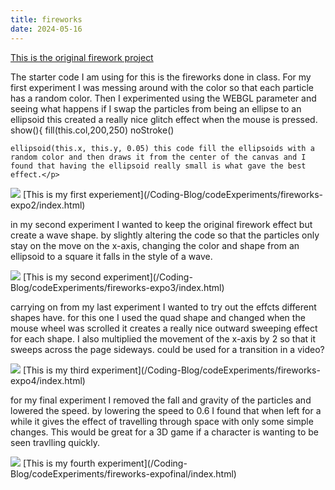 ```yaml
---
title: fireworks
date: 2024-05-16
---
```

[This is the original firework project](/Coding-Blog/codeExperiments/fireworks/index.html)

<p>The starter code I am using for this is the fireworks done in class. For my first experiment I was messing around with the color so that each particle has a random color. Then I experimented using the WEBGL parameter and seeing what happens if I swap the particles from being an ellipse to an ellipsoid this created a really nice glitch effect when the mouse is pressed.  show(){
    fill(this.col,200,250)
    noStroke()
    
    ellipsoid(this.x, this.y, 0.05) this code fill the ellipsoids with a random color and then draws it from the center of the canvas and I found that having the ellipsoid really small is what gave the best effect.</p>
<img src="firework glitch ss.png">
[This is my first experiement](/Coding-Blog/codeExperiments/fireworks-expo2/index.html)
<p> in my second experiment I wanted to keep the original firework effect but create a wave shape. by slightly altering the code so that the particles only stay on the move on the x-axis, changing the color and shape from an ellipsoid to a square it falls in the style of a wave.</p>
<img src="firework ss 1.png">
[This is my second experiment](/Coding-Blog/codeExperiments/fireworks-expo3/index.html)

<p>carrying on from my last experiment I wanted to try out the effcts different shapes have. for this one I used the quad shape and changed when the mouse wheel was scrolled it creates a really nice outward sweeping effect for each shape. I also multiplied the movement of the x-axis by 2 so that it sweeps across the page sideways. could be used for a transition in a video?</p>
<img src="firework ss 2.png">
[This is my third experiment](/Coding-Blog/codeExperiments/fireworks-expo4/index.html)

<p>for my final experiment I removed the fall and gravity of the particles and lowered the speed. by lowering the speed to 0.6 I found that when left for a while it gives the effect of travelling through space with only some simple changes. This would be great for a 3D game if a character is wanting to be seen travlling quickly.</p>
<img src= "firework ss final.png">
[This is my fourth experiment](/Coding-Blog/codeExperiments/fireworks-expofinal/index.html)
